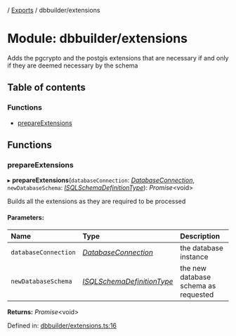 [](../README.md) / [Exports](../modules.md) / dbbuilder/extensions

# Module: dbbuilder/extensions

Adds the pgcrypto and the postgis extensions that are necessary if and only if they
are deemed necessary by the schema

## Table of contents

### Functions

- [prepareExtensions](dbbuilder_extensions.md#prepareextensions)

## Functions

### prepareExtensions

▸ **prepareExtensions**(`databaseConnection`: [*DatabaseConnection*](../classes/database.databaseconnection.md), `newDatabaseSchema`: [*ISQLSchemaDefinitionType*](../interfaces/base_root_sql.isqlschemadefinitiontype.md)): *Promise*<void\>

Builds all the extensions as they are required to be processed

#### Parameters:

Name | Type | Description |
:------ | :------ | :------ |
`databaseConnection` | [*DatabaseConnection*](../classes/database.databaseconnection.md) | the database instance   |
`newDatabaseSchema` | [*ISQLSchemaDefinitionType*](../interfaces/base_root_sql.isqlschemadefinitiontype.md) | the new database schema as requested    |

**Returns:** *Promise*<void\>

Defined in: [dbbuilder/extensions.ts:16](https://github.com/onzag/itemize/blob/0e9b128c/dbbuilder/extensions.ts#L16)
